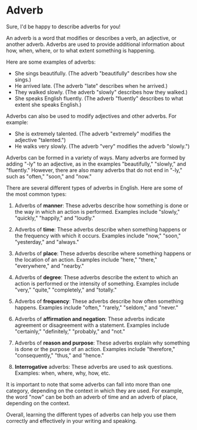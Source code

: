 # Adverb

Sure, I'd be happy to describe adverbs for you!

An adverb is a word that modifies or describes a verb, an adjective, or another adverb. Adverbs are used to provide additional information about how, when, where, or to what extent something is happening.

Here are some examples of adverbs:

- She sings beautifully. (The adverb "beautifully" describes how she sings.)
- He arrived late. (The adverb "late" describes when he arrived.)
- They walked slowly. (The adverb "slowly" describes how they walked.)
- She speaks English fluently. (The adverb "fluently" describes to what extent she speaks English.)

Adverbs can also be used to modify adjectives and other adverbs. For example:

- She is extremely talented. (The adverb "extremely" modifies the adjective "talented.")
- He walks very slowly. (The adverb "very" modifies the adverb "slowly.")

Adverbs can be formed in a variety of ways. Many adverbs are formed by adding "-ly" to an adjective, as in the examples "beautifully," "slowly," and "fluently." However, there are also many adverbs that do not end in "-ly," such as "often," "soon," and "now."

There are several different types of adverbs in English. Here are some of the most common types:

1. Adverbs of **manner**: These adverbs describe how something is done or the way in which an action is performed. Examples include "slowly," "quickly," "happily," and "loudly."

2. Adverbs of **time**: These adverbs describe when something happens or the frequency with which it occurs. Examples include "now," "soon," "yesterday," and "always."

3. Adverbs of **place**: These adverbs describe where something happens or the location of an action. Examples include "here," "there," "everywhere," and "nearby."

4. Adverbs of **degree**: These adverbs describe the extent to which an action is performed or the intensity of something. Examples include "very," "quite," "completely," and "totally."

5. Adverbs of **frequency**: These adverbs describe how often something happens. Examples include "often," "rarely," "seldom," and "never."

6. Adverbs of **affirmation and negation**: These adverbs indicate agreement or disagreement with a statement. Examples include "certainly," "definitely," "probably," and "not."

7. Adverbs of **reason and purpose**: These adverbs explain why something is done or the purpose of an action. Examples include "therefore," "consequently," "thus," and "hence."

8. **Interrogative** adverbs: These adverbs are used to ask questions. Examples: when, where, why, how, etc.

It is important to note that some adverbs can fall into more than one category, depending on the context in which they are used. For example, the word "now" can be both an adverb of time and an adverb of place, depending on the context.

Overall, learning the different types of adverbs can help you use them correctly and effectively in your writing and speaking.